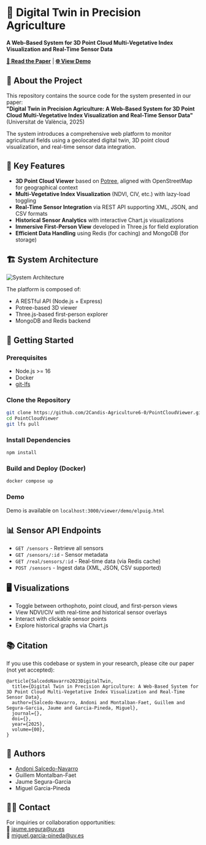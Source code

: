# 🌾 Digital Twin in Precision Agriculture  
**A Web-Based System for 3D Point Cloud Multi-Vegetative Index Visualization and Real-Time Sensor Data**

[**📄 Read the Paper**](https://doi.org/...) | [**🌐 View Demo**](https://berca.uv.es/viewer/demo/elpuig.html)

## 📌 About the Project

This repository contains the source code for the system presented in our paper:  
**"Digital Twin in Precision Agriculture: A Web-Based System for 3D Point Cloud Multi-Vegetative Index Visualization and Real-Time Sensor Data"**  
(Universitat de València, 2025)

The system introduces a comprehensive web platform to monitor agricultural fields using a geolocated digital twin, 3D point cloud visualization, and real-time sensor data integration.

## 🧠 Key Features

- **3D Point Cloud Viewer** based on [Potree](https://potree.org), aligned with OpenStreetMap for geographical context
- **Multi-Vegetative Index Visualization** (NDVI, CIV, etc.) with lazy-load toggling
- **Real-Time Sensor Integration** via REST API supporting XML, JSON, and CSV formats
- **Historical Sensor Analytics** with interactive Chart.js visualizations
- **Immersive First-Person View** developed in Three.js for field exploration
- **Efficient Data Handling** using Redis (for caching) and MongoDB (for storage)

## 🏗️ System Architecture

![System Architecture](figs/component-diagram.png)

The platform is composed of:
- A RESTful API (Node.js + Express)
- Potree-based 3D viewer
- Three.js-based first-person explorer
- MongoDB and Redis backend

## 🚀 Getting Started

### Prerequisites

- Node.js >= 16
- Docker
- [git-lfs](https://git-lfs.com)

### Clone the Repository

```bash
git clone https://github.com/2Candis-Agriculture6-0/PointCloudViewer.git
cd PointCloudViewer
git lfs pull
```

### Install Dependencies

```bash
npm install
```

### Build and Deploy (Docker)

```bash
docker compose up
```

### Demo

Demo is available on ```localhost:3000/viewer/demo/elpuig.html```

## 📊 Sensor API Endpoints

- `GET /sensors` - Retrieve all sensors
- `GET /sensors/:id` - Sensor metadata
- `GET /real/sensors/:id` - Real-time data (via Redis cache)
- `POST /sensors` - Ingest data (XML, JSON, CSV supported)

## 🖥️ Visualizations

- Toggle between orthophoto, point cloud, and first-person views
- View NDVI/CIV with real-time and historical sensor overlays
- Interact with clickable sensor points
- Explore historical graphs via Chart.js

## 📚 Citation

If you use this codebase or system in your research, please cite our paper (not yet accepted):

```
@article{SalcedoNavarro2023DigitalTwin,
  title={Digital Twin in Precision Agriculture: A Web-Based System for 3D Point Cloud Multi-Vegetative Index Visualization and Real-Time Sensor Data},
  author={Salcedo-Navarro, Andoni and Montalban-Faet, Guillem and Segura-Garcia, Jaume and Garcia-Pineda, Miguel},
  journal={},
  doi={},
  year={2025},
  volume={00},
}
```

## 👥 Authors

- [Andoni Salcedo-Navarro](https://github.com/AndoniSalcedo)
- Guillem Montalban-Faet
- Jaume Segura-Garcia
- Miguel Garcia-Pineda

## 🧑‍🔬 Contact

For inquiries or collaboration opportunities:  
📧 jaume.segura@uv.es  
📧 miguel.garcia-pineda@uv.es
